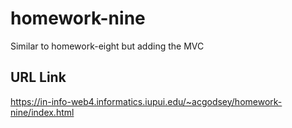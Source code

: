 # homework-nine

Similar to homework-eight but adding the MVC

## URL Link

https://in-info-web4.informatics.iupui.edu/~acgodsey/homework-nine/index.html
